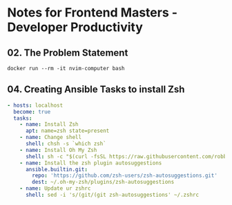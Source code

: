 # Notes for Frontend Masters - Developer Productivity

## 02. The Problem Statement

```
docker run --rm -it nvim-computer bash
```

## 04. Creating Ansible Tasks to install Zsh

```yaml
- hosts: localhost
  become: true
  tasks:
    - name: Install Zsh
      apt: name=zsh state=present
    - name: Change shell
      shell: chsh -s `which zsh` 
    - name: Install Oh My Zsh
      shell: sh -c "$(curl -fsSL https://raw.githubusercontent.com/robbyrussell/oh-my-zsh/master/tools/install.sh)"
    - name: Install the zsh plugin autosuggestions
      ansible.builtin.git:
        repo: 'https://github.com/zsh-users/zsh-autosuggestions.git'
        dest: ~/.oh-my-zsh/plugins/zsh-autosuggestions
    - name: Update ur zshrc
      shell: sed -i 's/(git/(git zsh-autosuggestions' ~/.zshrc

```